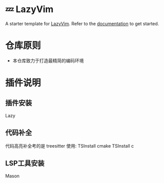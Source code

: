 # 💤 LazyVim

A starter template for [LazyVim](https://github.com/LazyVim/LazyVim).
Refer to the [documentation](https://lazyvim.github.io/installation) to get started.

# 仓库原则
- 本仓库致力于打造最精简的编码环境

# 插件说明

## 插件安装
Lazy

## 代码补全
代码高亮补全考的是 treesitter 使用:
TSInstall cmake
TSInstall c

## LSP工具安装
Mason
